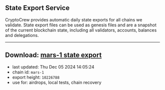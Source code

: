 ## State Export Service
CryptoCrew provides automatic daily state exports for all chains we validate. State export files can be used as genesis files and are a snapshot of the current blockchain state, including all validators, accounts, balances and delegations.

---
**Download: [mars-1 state export](https://dl-eu2.ccvalidators.com/SERVICE/mars/mars-1_export_10226788.json)**
---

- last updated: Thu Dec 05 2024 14:05:24
- chain id: `mars-1`
- export height: `10226788`
- use for: airdrops, local tests, chain recovery
